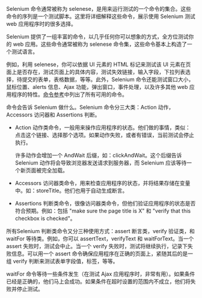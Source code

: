 Selenium 命令通常被称为 selenese，是用来运行测试的一个命令的集合。这些命令的序列是一个测试脚本。这里将详细解释这些命令，展示使用 Selenium 测试 web 应用程序时的很多选择。
  
Selenium 提供了一组丰富的命令，以几乎任何你可以想象的方式，全方位测试你的 web 应用。这些命令通常被称为 selenese 命令集，这些命令基本上构造了一个测试语言。
  
例如，利用 selenese，你可以依据 UI 元素的 HTML 标记来测试该 UI 元素在页面上是否存在，测试页面上的具体内容，测试失效链接，输入字段，下拉列表选择，待提交的表单，表格数据，等等。此外，Selenium 命令还能测试窗口大小，鼠标位置、alerts 信息、Ajax 功能，弹出窗口，事件处理，以及许多其他 web 应用程序的特性。[命令参考](http://release.seleniumhq.org/selenium-core/1.0.1/reference.html)中列出了所有可用的命令。

命令会告诉 Selenium 做什么。Selenium 命令分三大类：Action 动作，Accessors 访问器和 Assertions 判断。

- Action 动作类命令，一般用来操作应用程序的状态。他们做的事情，类似：点击这个链接、选择那个选项。如果动作失败，或者有错误，当前测试会停止执行。

  许多动作会增加一个 AndWait 后缀，如：clickAndWait。这个后缀告诉 Selenium 动作将会导致浏览器发送请求到服务器，而 Selenium 应该等待一个新页面被完全加载。

- Accessors 访问器类命令，用来检查应用程序的状态，并将结果存储在变量中。如：storeTitle。他们也用于自动生成断言。

- Assertions 判断类命令，很像访问器类命令，但他们验证应用程序的状态是否符合预期。例如：包括 "make sure the page title is X" 和 "verify that this checkbox is checked"。

所有Selenium 判断类命令又分三种使用方式：assert 断言类，verify 验证类，和 waitFor 等待类。例如，你可以 assertText，verifyText 和 waitForText。当一个 assert 失败时，测试会中止。当一个 verify 失败时，测试将继续执行，记录下失败信息。可以用一个 assert 命令确保应用程序在正确的页面上，紧随其后的是一组 verify 判断来测试表单字段值，标签，等等。

waitFor 命令等待一些条件发生（在测试 Ajax 应用程序时，非常有用）。如果条件已经是正确的，他们马上会成功。如果条件在超时设置的范围内不成立，他们将失败并停止测试。
